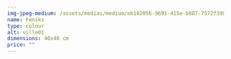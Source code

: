 ```yaml
---
img-jpeg-medium: /assets/medias/medium/eb18205b-9691-415e-b887-7572f398005a.jpeg
name: Feniks
type: colour
alt: ville01
dimensions: 40x40 cm
price: ""
---
```

